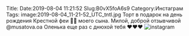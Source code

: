 Title:
Date:2019-08-04 11:21:52
Slug:B0vX5foA6s9
Category:Инстаграм
Tags:
image:2019-08-04_11-21-52_UTC_tntl.jpg
Торт в подарок на день рождения Крестной феи 🧚‍♀️ моего сына. Милой,  доброй отзывчивой @musatova.oa
 Оленька еще раз с днюхой тебя ❤❤❤
![instagram]({attach}images/2019-08-04_11-21-52_UTC.jpg)
